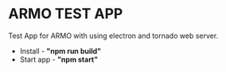 # ARMO TEST APP

Test App for ARMO with using electron and tornado web server.

- Install - **"npm run build"**
- Start app - **"npm start"**
